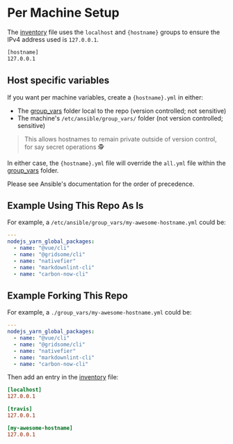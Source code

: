 # Per Machine Setup

The [inventory](https://github.com/iancleary/ansible-desktop/blob/master/inventory) file uses the `localhost` and `{hostname}` groups to ensure
the IPv4 address used is `127.0.0.1`.

```bash
[hostname]
127.0.0.1
```

## Host specific variables

If you want per machine variables, create a `{hostname}.yml` in either:

* The [group_vars](https://github.com/iancleary/ansible-desktop/tree/master/group_vars) folder local to the repo (version controlled; not sensitive)
* The machine's `/etc/ansible/group_vars/` folder (not version controlled; sensitive)

> This allows hostnames to remain private outside of version control, for say secret operations 🕵️

In either case, the `{hostname}.yml` file will override the `all.yml` file within
the [group_vars](https://github.com/iancleary/ansible-desktop/tree/master/group_vars) folder.

Please see Ansible's documentation for the order of precedence.

## Example Using This Repo As Is

For example, a `/etc/ansible/group_vars/my-awesome-hostname.yml` could be:

```yaml
---
nodejs_yarn_global_packages:
  - name: "@vue/cli"
  - name: "@gridsome/cli"
  - name: "nativefier"
  - name: "markdownlint-cli"
  - name: "carbon-now-cli"
```

## Example Forking This Repo

For example, a `./group_vars/my-awesome-hostname.yml` could be:

```yaml
---
nodejs_yarn_global_packages:
  - name: "@vue/cli"
  - name: "@gridsome/cli"
  - name: "nativefier"
  - name: "markdownlint-cli"
  - name: "carbon-now-cli"
```

Then add an entry in the [inventory](https://github.com/iancleary/ansible-desktop/blob/master/inventory) file:

```ini
[localhost]
127.0.0.1

[travis]
127.0.0.1

[my-awesome-hostname]
127.0.0.1
```

